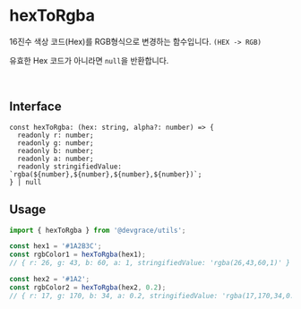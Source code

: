 # hexToRgba

16진수 색상 코드(Hex)를 RGB형식으로 변경하는 함수입니다. `(HEX -> RGB)`

유효한 Hex 코드가 아니라면 `null`을 반환합니다.

<br />

## Interface
```tsx
const hexToRgba: (hex: string, alpha?: number) => {
  readonly r: number;
  readonly g: number;
  readonly b: number;
  readonly a: number;
  readonly stringifiedValue: `rgba(${number},${number},${number},${number})`;
} | null
```

## Usage
```ts
import { hexToRgba } from '@devgrace/utils';

const hex1 = '#1A2B3C';
const rgbColor1 = hexToRgba(hex1); 
// { r: 26, g: 43, b: 60, a: 1, stringifiedValue: 'rgba(26,43,60,1)' }

const hex2 = '#1A2';
const rgbColor2 = hexToRgba(hex2, 0.2); 
// { r: 17, g: 170, b: 34, a: 0.2, stringifiedValue: 'rgba(17,170,34,0.2)' }
```
